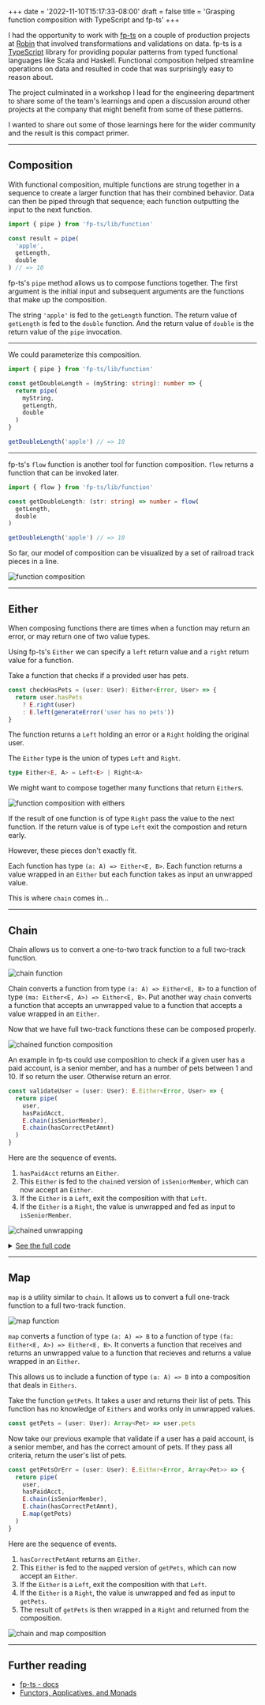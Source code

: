 +++
date = '2022-11-10T15:17:33-08:00'
draft = false
title = 'Grasping function composition with TypeScript and fp-ts'
+++

I had the opportunity to work with <a href="https://gcanti.github.io/fp-ts/" target="_blank">fp-ts</a> on a couple of production projects at [Robin](https://robinpowered.com) that involved transformations and validations on data. fp-ts is a <a href="https://www.typescriptlang.org" target="_blank">TypeScript</a> library for providing popular patterns from typed functional languages like Scala and Haskell. Functional composition helped streamline operations on data and resulted in code that was surprisingly easy to reason about.

The project culminated in a workshop I lead for the engineering department to share some of the team's learnings and open a discussion around other projects at the company that might benefit from some of these patterns.

I wanted to share out some of those learnings here for the wider community and the result is this compact primer.

---

## Composition
With functional composition, multiple functions are strung together in a sequence to create a larger function that has their combined behavior. Data can then be piped through that sequence; each function outputting the input to the next function.

```ts
import { pipe } from 'fp-ts/lib/function'

const result = pipe(
  'apple',
  getLength,
  double
) // => 10
```

fp-ts's `pipe` method allows us to compose functions together. The first argument is the initial input and subsequent arguments are the functions that make up the composition.

The string `'apple'` is fed to the `getLength` function. The return value of `getLength` is fed to the `double` function. And the return value of `double` is the return value of the `pipe` invocation.

---

We could parameterize this composition.
```ts
import { pipe } from 'fp-ts/lib/function'

const getDoubleLength = (myString: string): number => {
  return pipe(
    myString,
    getLength,
    double
  )
}

getDoubleLength('apple') // => 10
```

---

fp-ts's `flow` function is another tool for function composition. `flow` returns a function that can be invoked later.

```ts
import { flow } from 'fp-ts/lib/function'

const getDoubleLength: (str: string) => number = flow(
  getLength,
  double
)

getDoubleLength('apple') // => 10
```

So far, our model of composition can be visualized by a set of railroad track pieces in a line.

![function composition](/images/functional_composition/function-composition.png)

---

## Either

When composing functions there are times when a function may return an error, or may return one of two value types.

Using fp-ts's `Either` we can specify a `left` return value and a `right` return value for a function.

Take a function that checks if a provided user has pets.
```ts
const checkHasPets = (user: User): Either<Error, User> => {
  return user.hasPets
    ? E.right(user)
    : E.left(generateError('user has no pets'))
} 
```

The function returns a `Left` holding an error or a `Right` holding the original user.

The `Either` type is the union of types `Left` and `Right`.
```ts
type Either<E, A> = Left<E> | Right<A>
```

We might want to compose together many functions that return `Either`s.

![function composition with eithers](/images/functional_composition/function-compostion-w-eithers.png)

If the result of one function is of type `Right` pass the value to the next function. If the return value is of type `Left` exit the compostion and return early.

However, these pieces don't exactly fit.

Each function has type `(a: A) => Either<E, B>`. Each function returns a value wrapped in an `Either` but each function takes as input an unwrapped value.

This is where `chain` comes in...

---

## Chain

Chain allows us to convert a one-to-two track function to a full two-track function.

![chain function](/images/functional_composition/chain.png)

Chain converts a function from type `(a: A) => Either<E, B>` to a function of type `(ma: Either<E, A>) => Either<E, B>`. Put another way `chain` converts a function that accepts an unwrapped value to a function that accepts a value wrapped in an `Either`.

Now that we have full two-track functions these can be composed properly.

![chained function composition](/images/functional_composition/chained-function-composition.png)

An example in fp-ts could use composition to check if a given user has a paid account, is a senior member, and has a number of pets between 1 and 10. If so return the user. Otherwise return an error.

```ts
const validateUser = (user: User): E.Either<Error, User> => {
  return pipe(
    user,
    hasPaidAcct,
    E.chain(isSeniorMember),
    E.chain(hasCorrectPetAmnt)
  )
}
```

Here are the sequence of events.
1. `hasPaidAcct` returns an `Either`.
1. This `Either` is fed to the `chain`ed version of `isSeniorMember`, which can now accept an `Either`.
1. If the `Either` is a `Left`, exit the composition with that `Left`.
1. If the `Either` is a `Right`, the value is unwrapped and fed as input to `isSeniorMember`.

![chained unwrapping](/images/functional_composition/chained-unwrapping.png)

<details>
  <summary><u>See the full code</u></summary>


```ts
import { pipe } from 'fp-ts/lib/function'
import * as E from 'fp-ts/lib/Either'

interface Pet {
  name: string
  age: number
}

interface User {
  pets: Array<Pet>
  hasPaidAcct: boolean
  startMembershipYear: number
  username: string
  id: number
}

const currentYear = 2022

const hasPaidAcct = (user: User): E.Either<Error, User> => {
  return user.hasPaidAcct
    ? E.right(user)
    : E.left(Error('user does not have paid account'))
}

const isSeniorMember = (user: User): E.Either<Error, User> => {
  const isSeniorMember = (currentYear - user.startMembershipYear) >= 10

  return isSeniorMember
    ? E.right(user)
    : E.left(Error('user is not senior member'))
}

const hasCorrectPetAmnt = (user: User): E.Either<Error, User> => {
  return user.pets.length && user.pets.length <= 10
    ? E.right(user)
    : E.left(Error('user has no pets'))
}

const validateUser = (user: User): E.Either<Error, User> => {
  return pipe(
    user,
    hasPaidAcct,
    E.chain(isSeniorMember),
    E.chain(hasCorrectPetAmnt)
  )
}

const user1 = {
  pets: [
    { name: 'Fido', age: 5 },
    { name: 'Felix', age: 1 },
  ],
  hasPaidAcct: true,
  startMembershipYear: 2000,
  username: 'animallover789',
  id: 1234
}

const result = validateUser(user1)
```

</details>

---

## Map

`map` is a utility similar to `chain`. It allows us to convert a full one-track function to a full two-track function.

![map function](/images/functional_composition/map.png)

`map` converts a function of type `(a: A) => B` to a function of type `(fa: Either<E, A>) => Either<E, B>`. It converts a function that receives and returns an unwrapped value to a function that recieves and returns a value wrapped in an `Either`.

This allows us to include a function of type `(a: A) => B` into a composition that deals in `Eithers`.

Take the function `getPets`. It takes a user and returns their list of pets. This function has no knowledge of `Eithers` and works only in unwrapped values.
```ts
const getPets = (user: User): Array<Pet> => user.pets
```

Now take our previous example that validate if a user has a paid account, is a senior member, and has the correct amount of pets. If they pass all criteria, return the user's list of pets.

```ts
const getPetsOrErr = (user: User): E.Either<Error, Array<Pet>> => {
  return pipe(
    user,
    hasPaidAcct,
    E.chain(isSeniorMember),
    E.chain(hasCorrectPetAmnt),
    E.map(getPets)
  )
}
```

Here are the sequence of events.
1. `hasCorrectPetAmnt` returns an `Either`.
1. This `Either` is fed to the `map`ped version of `getPets`, which can now accept an `Either`.
1. If the `Either` is a `Left`, exit the composition with that `Left`.
1. If the `Either` is a `Right`, the value is unwrapped and fed as input to `getPets`.
1. The result of `getPets` is then wrapped in a `Right` and returned from the composition.

![chain and map composition](/images/functional_composition/chain-and-map-composition.png)

---

## Further reading

- <a href="https://gcanti.github.io/fp-ts/" target="_blank">fp-ts - docs</a>
- <a href="https://adit.io/posts/2013-04-17-functors,_applicatives,_and_monads_in_pictures.html" target="_blank">Functors, Applicatives, and Monads</a>